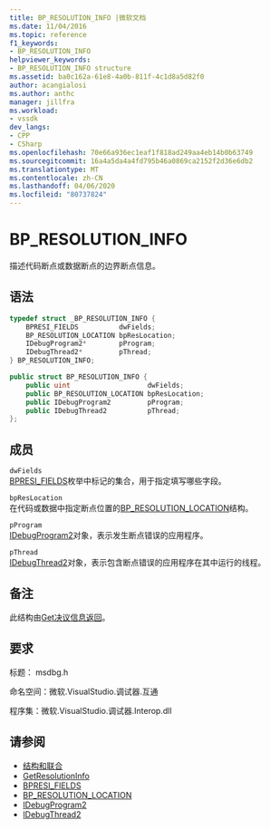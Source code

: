 ```yaml
---
title: BP_RESOLUTION_INFO |微软文档
ms.date: 11/04/2016
ms.topic: reference
f1_keywords:
- BP_RESOLUTION_INFO
helpviewer_keywords:
- BP_RESOLUTION_INFO structure
ms.assetid: ba0c162a-61e8-4a0b-811f-4c1d8a5d82f0
author: acangialosi
ms.author: anthc
manager: jillfra
ms.workload:
- vssdk
dev_langs:
- CPP
- CSharp
ms.openlocfilehash: 70e66a936ec1eaf1f818ad249aa4eb14b0b63749
ms.sourcegitcommit: 16a4a5da4a4fd795b46a0869ca2152f2d36e6db2
ms.translationtype: MT
ms.contentlocale: zh-CN
ms.lasthandoff: 04/06/2020
ms.locfileid: "80737824"
---
```

# <a name="bp_resolution_info"></a>BP_RESOLUTION_INFO
描述代码断点或数据断点的边界断点信息。

## <a name="syntax"></a>语法

```cpp
typedef struct _BP_RESOLUTION_INFO {
    BPRESI_FIELDS          dwFields;
    BP_RESOLUTION_LOCATION bpResLocation;
    IDebugProgram2*        pProgram;
    IDebugThread2*         pThread;
} BP_RESOLUTION_INFO;
```

```csharp
public struct BP_RESOLUTION_INFO {
    public uint                   dwFields;
    public BP_RESOLUTION_LOCATION bpResLocation;
    public IDebugProgram2         pProgram;
    public IDebugThread2          pThread;
};
```

## <a name="members"></a>成员
`dwFields`\
[BPRESI_FIELDS](../../../extensibility/debugger/reference/bpresi-fields.md)枚举中标记的集合，用于指定填写哪些字段。

`bpResLocation`\
在代码或数据中指定断点位置的[BP_RESOLUTION_LOCATION](../../../extensibility/debugger/reference/bp-resolution-location.md)结构。

`pProgram`\
[IDebugProgram2](../../../extensibility/debugger/reference/idebugprogram2.md)对象，表示发生断点错误的应用程序。

`pThread`\
[IDebugThread2](../../../extensibility/debugger/reference/idebugthread2.md)对象，表示包含断点错误的应用程序在其中运行的线程。

## <a name="remarks"></a>备注
此结构由[Get决议信息返回](../../../extensibility/debugger/reference/idebugbreakpointresolution2-getresolutioninfo.md)。

## <a name="requirements"></a>要求
标题： msdbg.h

命名空间：微软.VisualStudio.调试器.互通

程序集：微软.VisualStudio.调试器.Interop.dll

## <a name="see-also"></a>请参阅
- [结构和联合](../../../extensibility/debugger/reference/structures-and-unions.md)
- [GetResolutionInfo](../../../extensibility/debugger/reference/idebugbreakpointresolution2-getresolutioninfo.md)
- [BPRESI_FIELDS](../../../extensibility/debugger/reference/bpresi-fields.md)
- [BP_RESOLUTION_LOCATION](../../../extensibility/debugger/reference/bp-resolution-location.md)
- [IDebugProgram2](../../../extensibility/debugger/reference/idebugprogram2.md)
- [IDebugThread2](../../../extensibility/debugger/reference/idebugthread2.md)
